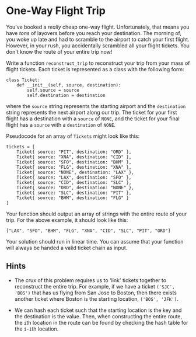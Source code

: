 # One-Way Flight Trip

You've booked a _really_ cheap one-way flight. Unfortunately, that means
you have _tons_ of layovers before you reach your destination. The
morning of, you woke up late and had to scramble to the airport to catch
your first flight. However, in your rush, you accidentally scrambled all
your flight tickets. You don't know the route of your entire trip now!

Write a function `reconstruct_trip` to reconstruct your trip from your
mass of flight tickets. Each ticket is represented as a class with the
following form:

```
class Ticket:
    def __init__(self, source, destination):
        self.source = source
        self.destination = destination
```

where the `source` string represents the starting airport and the
`destination` string represents the next airport along our trip. The
ticket for your first flight has a destination with a `source` of
`NONE`, and the ticket for your final flight has a `source` with a
`destination` of `NONE`.

Pseudocode for an array of `Tickets` might look like this:

```
tickets = [
    Ticket{ source: "PIT", destination: "ORD" },
    Ticket{ source: "XNA", destination: "CID" },
    Ticket{ source: "SFO", destination: "BHM" },
    Ticket{ source: "FLG", destination: "XNA" },
    Ticket{ source: "NONE", destination: "LAX" },
    Ticket{ source: "LAX", destination: "SFO" },
    Ticket{ source: "CID", destination: "SLC" },
    Ticket{ source: "ORD", destination: "NONE" },
    Ticket{ source: "SLC", destination: "PIT" },
    Ticket{ source: "BHM", destination: "FLG" }
]
```

Your function should output an array of strings with the entire route of
your trip. For the above example, it should look like this:

```
["LAX", "SFO", "BHM", "FLG", "XNA", "CID", "SLC", "PIT", "ORD"]
```

Your solution should run in linear time. You can assume that your
function will always be handed a valid ticket chain as input. 

## Hints

* The crux of this problem requires us to 'link' tickets together to
  reconstruct the entire trip. For example, if we have a ticket `('SJC',
  'BOS')` that has us flying from San Jose to Boston, then there exists
  another ticket where Boston is the starting location, `('BOS',
  'JFK')`. 

* We can hash each ticket such that the starting location is the key and
  the destination is the value. Then, when constructing the entire
  route, the `i`th location in the route can be found by checking the
  hash table for the `i-1`th location.